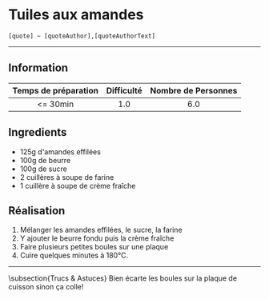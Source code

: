 # Tuiles aux amandes

`[quote] ~ [quoteAuthor],[quoteAuthorText]`

---

## Information

| Temps de préparation  | Difficulté    | Nombre de Personnes |
|:---------------------:|:-------------:|:-------------------:|
| <= 30min            | 1.0  | 6.0        |

## Ingredients

- 125g d'amandes effilées
- 100g de beurre
- 100g de sucre
- 2 cuillères à soupe de farine
- 1 cuillère à soupe de crème fraîche


## Réalisation

1. Mélanger les amandes effilées, le sucre, la farine
1. Y ajouter le beurre fondu puis la crème fraîche
1. Faire plusieurs petites boules sur une plaque
1. Cuire quelques minutes à 180°C.


---

\subsection{Trucs \& Astuces}
	Bien écarte les boules sur la plaque de cuisson sinon ça colle!
